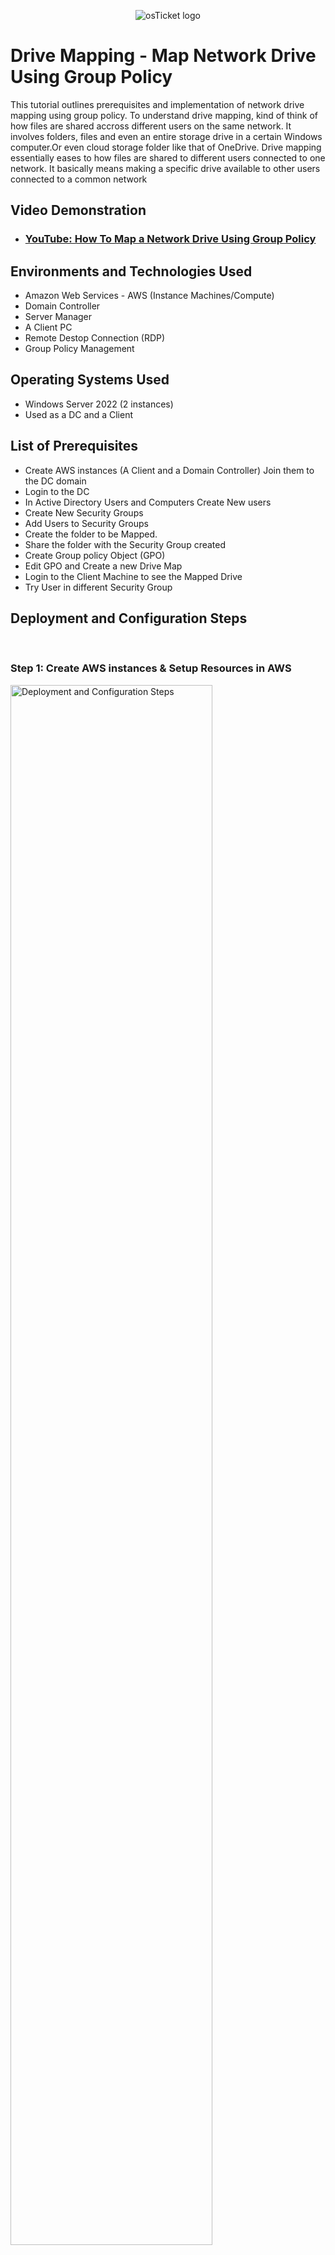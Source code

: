 <p align="center">
<img src="https://user-images.githubusercontent.com/131130119/239724733-a34a4353-4aa7-420f-80b5-d1aa414441d7.png" alt="osTicket logo"/>
</p>

<h1>Drive Mapping - Map Network Drive Using Group Policy</h1>
This tutorial outlines prerequisites and implementation of network drive mapping using group policy. To understand drive mapping, kind of think of how files are shared accross different users on the same network. It involves folders, files and even an entire storage drive in a certain Windows computer.Or even cloud storage folder like that of OneDrive. Drive mapping essentially eases to how files are shared to different users connected to one network. It basically means making a specific drive available to other users connected to a common network
    <br />
 
  <h2>Video Demonstration</h2>

- ### [YouTube: How To Map a Network Drive Using Group Policy](https://youtu.be/0rPyNMxnIKc)

<h2>Environments and Technologies Used</h2>

- Amazon Web Services - AWS (Instance Machines/Compute)
- Domain Controller
- Server Manager
- A Client PC
- Remote Destop Connection (RDP)
- Group Policy Management

<h2>Operating Systems Used </h2>

- Windows Server 2022 (2 instances)
- Used as a DC and a Client

<h2>List of Prerequisites</h2>

- Create AWS instances (A Client and a Domain Controller) Join them to the DC domain
- Login to the DC
- In Active Directory Users and Computers Create New users
- Create New Security Groups
- Add Users to Security Groups
- Create the folder to be Mapped.
- Share the folder with the Security Group created
- Create Group policy Object (GPO)
- Edit GPO and Create a new Drive Map 
- Login to the Client Machine to see the Mapped Drive
- Try User in different Security Group


<h2>Deployment and Configuration Steps</h2>
<br />

<h3>Step 1: Create AWS instances & Setup Resources in AWS</h3>
<p>
<img src="https://user-images.githubusercontent.com/131130119/240813655-64dfacb1-ad19-4943-85cd-dd66789a3854.png" height="80%" width="80%" alt="Deployment and Configuration Steps"/>
</p>

- Create the Domain Controller VM
- Create the Client VM (Windows 10) named “Client-1”.
- Ensure that both VMs are already connected. This invovles setting up the network interface, setting active directory domain services And adding clients to Domain.  Go to ### [How to Deploy on-premises Active Directory within Azure Compute](https://github.com/jerryharts2024/configure-ad)

<br />

<h3>Step 2: In Active Directory Users and Computers Create New users</h3>
<p>
<img src="https://user-images.githubusercontent.com/131130119/240815888-9afa5986-00eb-4114-9c3e-183d424e990a.png" height="80%" width="80%" alt="Deployment and Configuration Steps"/>
</p>

- In Active Directory Users and Computers Create New Organisational Unit and add a user to it. 
    - right click on the domain name, go to --> new --> organisational unit 
    - to add user, right click on the unit and go to --> New --> user --> and create new user.
    - For this sake of this demostration we have create an organisational unit called EMPLOYEE and we have added a user called Jane Doe to it. 

<br />

<h3>Step 3: In Active Directory Users and Computers Create Security and Add User Group</h3>
<p>
<img src="https://user-images.githubusercontent.com/131130119/240819396-5aa5b352-2569-4bfd-a810-099c2437e678.png" height="80%" width="80%" alt="Deployment and Configuration Steps"/>
</p>

- In Active Directory Users and Computers Create s Security Group and add the user to the group. 
    - right click on the domain name, go to --> new --> group 
    - to add user, right click on the user and go to --> property,  --> member of and add the user to the securtiy group.
    - this allows the user the rights and  permission to stuffs shared with the security group

<br />



<h3>Step :4  Create the folder to be Mapped Within the Network.</h3>
<p>
<img src="https://user-images.githubusercontent.com/131130119/240822302-fd6385c1-a54d-4f40-b0e8-b188165da340.png" height="80%" width="80%" alt="Deployment and Configuration Steps"/>
</p>

- To Create the folder to be Mapped Within the Network as a Drive. 
    - Go to C dirve and create a folder.
    - for the sake of our demostration, we created a folder named EMPLOYEE DATA

<br />


<h3>Step :4  Create the folder to be Mapped Within the Network.</h3>
<p>
<img src="https://user-images.githubusercontent.com/131130119/240822302-fd6385c1-a54d-4f40-b0e8-b188165da340.png" height="80%" width="80%" alt="Deployment and Configuration Steps"/>
</p>

- To Create the folder to be Mapped Within the Network as a Drive. 
    - Go to C dirve and create a folder.
    - for the sake of our demostration, we created a folder named EMPLOYEE DATA

<br />
